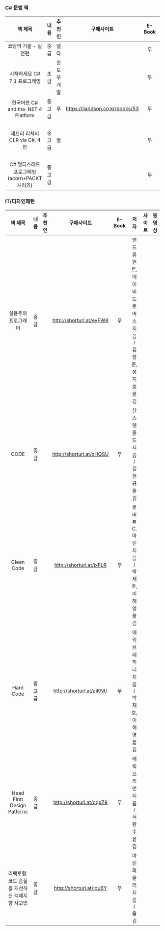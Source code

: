 ### C# 문법 책 

| 책 제목              | 내용     | 추천인    | 구매사이트 |E-Book  |   저 자     | 사이트  | 동영상|
|:-------------------:|:--------:|:--------:|:--------:|:--------:|:--------:|:--------:|:--------:|
| 코딩의 기술 - 실전편 |   중급     |    넬타 |          |    무     |  가와마타 아키라  |          |         |   
| 시작하세요 C# 7 1 프로그래밍 | 초급     | 윈도우개발 |  | 무 | 정성태    |    https://www.sysnet.pe.kr  |  무  | 
| 한국어판 C# and the .NET 4 Platform | 중고급   | 푸 | https://jiandson.co.kr/books/53 | 무 | Andrew Troelsen | | |
| 제프리 리처의 CLR via C#, 4판 | 중고급   | 별 |  | 무 | 제프리 리처 지음 / 김명신, 남정현 옮김|https://bjpublic.tistory.com/214 | |
| C# 멀티스레드 프로그래밍(acorn+PACKT 시리즈) | 중고급   |  |  | 무 | 유진 아가포노프 지음 /  | |


### IT/디자인패턴

| 책 제목              | 내용     | 추천인    | 구매사이트 |E-Book  |   저 자     | 사이트  | 동영상|
|:-------------------:|:--------:|:--------:|:--------:|:--------:|:--------:|:--------:|:--------:|
| 실용주의 프로그래머   | 중급   |  | http://shorturl.at/eyFW8 | 무 | 앤드류 헌트, 데이비드 토머스 지음 / 김창준,정지호 옭김 | |
| CODE   | 중급   |  | http://shorturl.at/xHQSU | 무 | 찰스 펫졸드 지음 / 김현규 옭김  | |
| Clean Code   | 중급   |  | http://shorturl.at/jxFLR | 무 | 로버트 C. 마틴 지음 / 박재호, 이해영 옮김  | |
| Hard Code   | 중고급   |  | http://shorturl.at/aiKNU | 무 | 에릭 브레히너 지음 / 박재호, 이해영 옮김  | |
| Head First Design Patterns   | 중급   |  | http://shorturl.at/cqxZ9 | 무 | 에릭 프리먼 지음 / 서환수 옮김  | |
| 리팩토링: 코드 품질을 개선하는 객체지향 사고법  | 중급   |  | http://shorturl.at/jouBY | 무 | 마틴 파울러 지음 /  옮김  | |
